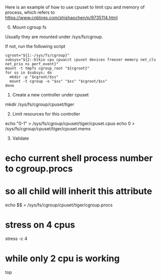 Here is an example of how to use cpuset to limit cpu and memory of process,
which refers to https://www.cnblogs.com/shishaochen/p/9735114.html

0. Mount cgroup fs

Usually they are mounted under /sys/fs/cgroup.

If not, run the following script

```
cgroot="${1:-/sys/fs/cgroup}"
subsys="${2:-blkio cpu cpuacct cpuset devices freezer memory net_cls net_prio ns perf_event}"
mount -t tmpfs cgroup_root "${cgroot}"
for ss in $subsys; do
  mkdir -p "$cgroot/$ss"
  mount -t cgroup -o "$ss" "$ss" "$cgroot/$ss"
done
```

1. Create a new controller under cpuset

mkdir /sys/fs/cgroup/cpuset/tiger

2. Limit resources for this controller

echo "0-1" > /sys/fs/cgroup/cpuset/tiger/cpuset.cpus
echo 0 > /sys/fs/cgroup/cpuset/tiger/cpuset.mems

3. Validate

# echo current shell process number to cgroup.procs
# so all child will inherit this attribute
echo $$ > /sys/fs/cgroup/cpuset/tiger/cgroup.procs

# stress on 4 cpus
stress -c 4

# while only 2 cpu is working
top
